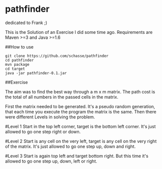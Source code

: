 pathfinder
==========

dedicated to Frank ;)

This is the Solution of an Exercise I did some time ago. Requirements are Maven >=3 and Java >=1.6

##How to use

~~~~~~
git clone https://github.com/schasse/pathfinder
cd pathfinder
mvn package
cd target
java -jar pathfinder-0.1.jar
~~~~~~


##Exercise

The aim was to find the best way through a m x m matrix. The path cost is the total of all numbers in the passed cells in the matrix.

First the matrix needed to be generated. It's a pseudo random generation, that each time you execute the program the matrix is the same. Then there were different Levels in solving the problem.

#Level 1
Start in the top left corner, target is the bottom left corner. It's just allowed to go one step right or down.

#Level 2
Start  is any cell on the very left, target is any cell on the very right of the matrix. It's just allowed to go one step up, down and right.

#Level 3
Start is again top left and target bottom right. But this time it's allowed to go one step up, down, left or right. 
